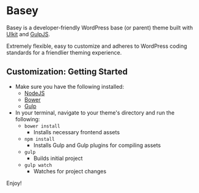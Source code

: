 # Basey

Basey is a developer-friendly WordPress base (or parent) theme built with [UIkit](https://github.com/uikit/uikit) and [GulpJS](http://gulpjs.com).

Extremely flexible, easy to customize and adheres to WordPress coding standards for a friendlier theming experience.

## Customization: Getting Started

* Make sure you have the following installed:
    * [NodeJS](http://nodejs.org)
    * [Bower](http://bower.io)
    * [Gulp](http://gulpjs.com)
* In your terminal, navigate to your theme's directory and run the following:
    * `bower install`
    	* Installs necessary frontend assets
    * `npm install`
    	* Installs Gulp and Gulp plugins for compiling assets
    * `gulp`
   		* Builds initial project
   	* `gulp watch`
   		* Watches for project changes

Enjoy!